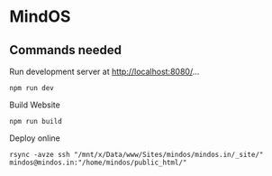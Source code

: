 # MindOS

## Commands needed

Run development server at [http://localhost:8080/](http://localhost:8080/)...

```
npm run dev
```

Build Website

```
npm run build
```

Deploy online

```
rsync -avze ssh "/mnt/x/Data/www/Sites/mindos/mindos.in/_site/" mindos@mindos.in:"/home/mindos/public_html/"
```